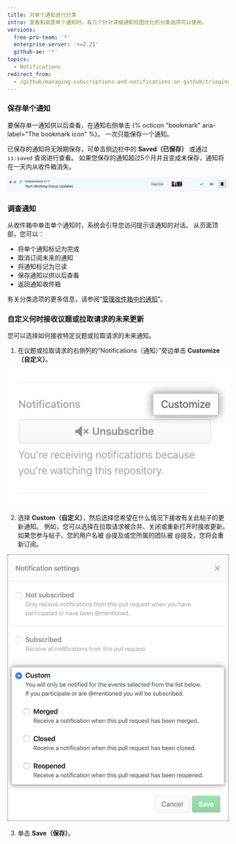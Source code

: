 ```yaml
---
title: 对单个通知进行分类
intro: 查看和调查单个通知时，有几个针对详细通知视图优化的分类选项可以使用。
versions:
  free-pro-team: '*'
  enterprise-server: '>=2.21'
  github-ae: '*'
topics:
  - Notifications
redirect_from:
  - /github/managing-subscriptions-and-notifications-on-github/triaging-a-single-notification
---
```


### 保存单个通知

要保存单一通知供以后查看，在通知右侧单击 {% octicon "bookmark" aria-label="The bookmark icon" %}。 一次只能保存一个通知。

已保存的通知将无限期保存，可单击侧边栏中的 **Saved（已保存）** 或通过 `is:saved` 查询进行查看。 如果您保存的通知超过5个月并且变成未保存，通知将在一天内从收件箱消失。

  ![保存分类选项](/assets/images/help/notifications-v2/save-triaging-option.png)

### 调查通知

从收件箱中单击单个通知时，系统会引导您访问提示该通知的对话。 从页面顶部，您可以：
- 将单个通知标记为完成
- 取消订阅未来的通知
- 将通知标记为已读
- 保存通知以供以后查看
- 返回通知收件箱

有关分类选项的更多信息，请参阅“[管理收件箱中的通知](/github/managing-subscriptions-and-notifications-on-github/managing-notifications-from-your-inbox#triaging-options)”。

### 自定义何时接收议题或拉取请求的未来更新

您可以选择如何接收特定议题或拉取请求的未来通知。

1. 在议题或拉取请求的右侧列的“Notifications（通知）”旁边单击 **Customize（自定义）**。

  !["Notifications（通知）"下的自定义选项](/assets/images/help/notifications-v2/customize-notifications-for-specific-thread.png)

2. 选择 **Custom（自定义）**，然后选择您希望在什么情况下接收有关此帖子的更新通知。 例如，您可以选择在拉取请求被合并、关闭或重新打开时接收更新。 如果您参与帖子、您的用户名被 @提及或您所属的团队被 @提及，您将会重新订阅。

  ![自定义通知的选项](/assets/images/help/notifications-v2/custom-options-for-customizing-notification-thread-updates.png)

3. 单击 **Save（保存）**。
